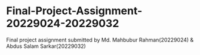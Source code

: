 # Final-Project-Assignment-20229024-20229032
Final project assignment submitted by Md. Mahbubur Rahman(20229024) &amp; Abdus Salam Sarkar(20229032)
